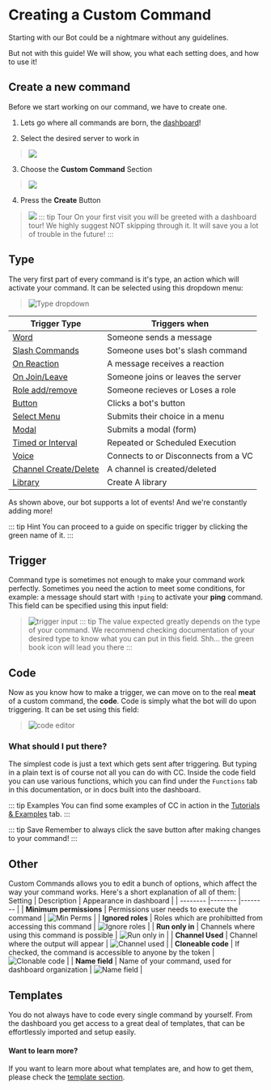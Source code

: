 # Creating a Custom Command

Starting with our Bot could be a nightmare without any guidelines. 

But not with this guide! We will show, you what each setting does, and how to use it!


## Create a new command
Before we start working on our command, we have to create one.

1. Lets go where all commands are born, the [dashboard](https://ccommandbot.com/dashboard)!

2. Select the desired server to work in
> ![](https://i.imgur.com/2AlwSPW.png)

3. Choose the **Custom Command** Section
> ![](https://i.imgur.com/TAZ2qrh.png)

4. Press the **Create** Button
> ![](https://i.imgur.com/VFsbL20.png)
::: tip Tour
On your first visit you will be greeted with a dashboard tour!
We highly suggest NOT skipping through it. It will save you a lot of trouble in the future!
:::

## Type
The very first part of every command is it's type, an action which will activate your command.
It can be selected using this dropdown menu:
> ![Type dropdown](https://cdn.discordapp.com/attachments/957286111250624552/1096882428422918164/image.png)

| Trigger Type | Triggers when|
| --------                                      | -------- |
| [Word](../Trigger/word.md)                    | Someone sends a message|
| [Slash Commands](../Trigger/slash.md)         | Someone uses bot's slash command|
| [On Reaction](../Trigger/reaction.md)         | A message receives a reaction|
| [On Join/Leave](../Trigger/joinorleave.md)    | Someone joins or leaves the server| 
| [Role add/remove](../Trigger/roleaddremove.md)| Someone recieves or Loses a role|
| [Button](../Trigger/button.md)                | Clicks a bot's button|
| [Select Menu](../Trigger/menu.md)           | Submits their choice in a menu|
| [Modal](../Trigger/modal.md)| Submits a modal (form)|
| [Timed or Interval](../Trigger/time.md)       | Repeated or Scheduled Execution|
| [Voice](../Trigger/voicecondecon.md)          | Connects to or Disconnects from a VC|
| [Channel Create/Delete](../Trigger/channel.md)| A channel is created/deleted|
| [Library](../Trigger/library.md)| Create A library|

As shown above, our bot supports a lot of events! And we're constantly adding more!

::: tip Hint
You can proceed to a guide on specific trigger by clicking the green name of it.
:::

## Trigger
Command type is sometimes not enough to make your command work perfectly. 
Sometimes you need the action to meet some conditions, for example: a message should start with `!ping` to activate your **ping** command.
This field can be specified using this input field:
> ![trigger input](https://cdn.discordapp.com/attachments/957286111250624552/1096884667686326302/image.png)
::: tip
The value expected greatly depends on the type of your command. We recommend checking documentation of your desired type to know what you can put in this field. 
> Shh... the green book icon will lead you there
:::


## Code
Now as you know how to make a trigger, we can move on to the real **meat** of a custom command, the **code**.
Code is simply what the bot will do upon triggering.
It can be set using this field:
> ![code editor](https://cdn.discordapp.com/attachments/957286111250624552/1096900826791944304/image.png)

### What should I put there?
The simplest code is just a text which gets sent after triggering.
But typing in a plain text is of course not all you can do with CC.
Inside the code field you can use various functions, which you can find under the `Functions` tab in this documentation, or in docs built into the dashboard.

::: tip Examples
You can find some examples of CC in action in the [Tutorials & Examples](../Tutorials/1.ping.md) tab.
:::

::: tip Save
Remember to always click the save button after making changes to your command!
:::

## Other
Custom Commands allows you to edit a bunch of options, which affect the way your command works. 
Here's a short explanation of all of them:
| Setting                   | Description                                                  | Appearance in dashboard |
| --------                  |--------                                                      |--------                 |
| **Minimum permissions**   | Permissions user needs to execute the command                | ![Min Perms](https://cdn.discordapp.com/attachments/957286111250624552/1096905113366433792/image.png) |
| **Ignored roles**         | Roles which are prohibitted from accessing this command      | ![Ignore roles](https://cdn.discordapp.com/attachments/957286111250624552/1096905153275244647/image.png) |
| **Run only in**           | Channels where using this command is possible                | ![Run only in](https://cdn.discordapp.com/attachments/957286111250624552/1096905184166289578/image.png) |
| **Channel Used**          | Channel where the output will appear                         | ![Channel used](https://cdn.discordapp.com/attachments/957286111250624552/1096905230957944933/image.png) |
| **Cloneable code**        | If checked, the command is accessible to anyone by the token | ![Clonable code](https://cdn.discordapp.com/attachments/957286111250624552/1096907554996633600/image.png) |
| **Name field**            | Name of your command, used for dashboard organization        | ![Name field](https://cdn.discordapp.com/attachments/957286111250624552/1096908409938387024/image.png) |

## Templates
You do not always have to code every single command by yourself. From the dashboard you get access to a great deal of templates, that can be effortlessly imported and setup easily.

#### Want to learn more?
If you want to learn more about what templates are, and how to get them, please check the [template section](./4.template.md).
